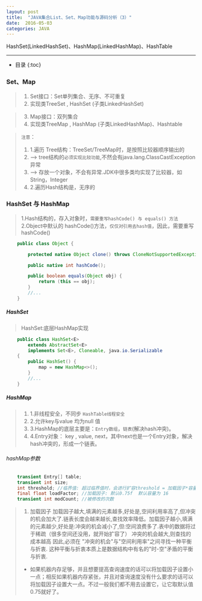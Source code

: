 ```yaml
---
layout: post
title:  "JAVA集合List、Set、Map功能与源码分析（3）"
date:  2016-05-03
categories: JAVA
---
```


HashSet(LinkedHashSet)、HashMap(LinkedHashMap)、HashTable

---

- 目录
{:toc}

### Set、Map

> 1. Set接口：Set单列集合、无序、不可重复 
> 2. 实现类TreeSet , HashSet (子类LinkedHashSet)          

> 3. Map接口：双列集合
> 4. 实现类TreeMap , HashMap (子类LinkedHashMap)、Hashtable 

> `注意`：
>  1. 1.遍历 Tree结构：TreeSet/TreeMap时，是按照比较器顺序输出的
>  2. --> tree结构的`必须实现比较功能`,不然会有java.lang.ClassCastException异常
>  3. --> 存放一个对象，不会有异常.JDK中很多类均实现了比较器，如String，Integer
>  4. 2.遍历Hash结构是，无序的

### HashSet 与 HashMap

> 1.Hash结构的，存入对象时，`需要重写hashCode() 与 equals() 方法 `
> 2.Object中默认的 hashCode()方法，`仅仅对引用去hash值`，因此，需要重写hashCode()

```java
	public class Object {

		protected native Object clone() throws CloneNotSupportedException;

		public native int hashCode();

		public boolean equals(Object obj) {
			return (this == obj);
		}
		//...
	}
```

##### HashSet

> HashSet:底层HashMap实现

```java
	public class HashSet<E>
		extends AbstractSet<E>
		implements Set<E>, Cloneable, java.io.Serializable
	{
		public HashSet() {
			map = new HashMap<>();
		}
		//...
	}
```

##### HashMap

> 1. 1.非线程安全，不同步  `HashTable线程安全`
> 2. 2.允许key与value 均为null 值
> 3. 3.HashMap的底层主要是：`Entry数组`，`链表`(解决hash冲突)。
> 4. 4.Entry对象： key , value, next，其中next也是一个Entry对象，解决hash冲突的，形成一个链表。

###### hashMap参数

```java
	transient Entry[] table; 
	transient int size;
	int threshold; //临界值: 超过临界值时，会进行扩容threshold = 加载因子*容量
	final float loadFactor; //加载因子: 默认0.75f  默认容量为 16
	transient int modCount; //被修改的次数
```
> 1. 加载因子
> 加载因子越大,填满的元素越多,好处是,空间利用率高了,但冲突的机会加大了.链表长度会越来越长,查找效率降低。加载因子越小,填满的元素越少,好处是:冲突的机会减小了,但:空间浪费多了.表中的数据将过于稀疏（很多空间还没用，就开始扩容了）
> 冲突的机会越大,则查找的成本越高
> 因此,必须在 "冲突的机会"与"空间利用率"之间寻找一种平衡与折衷. 这种平衡与折衷本质上是数据结构中有名的"时-空"矛盾的平衡与折衷.
> - 如果机器内存足够，并且想要提高查询速度的话可以将加载因子设置小一点；相反如果机器内存紧张，并且对查询速度没有什么要求的话可以将加载因子设置大一点。不过一般我们都不用去设置它，让它取默认值0.75就好了。

 


